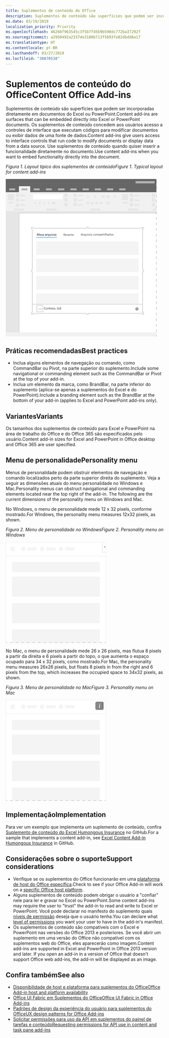 ```yaml
---
title: Suplementos de conteúdo do Office
description: Suplementos de conteúdo são superfícies que podem ser incorporadas diretamente em documentos do Excel ou do PowerPoint que concedem aos usuários acesso a controles de interface que executam códigos para modificar documentos ou exibir dados de uma fonte de dados.
ms.date: 03/19/2019
localization_priority: Priority
ms.openlocfilehash: 46268f963545c3f5b7f45b9b590dc772ba37292f
ms.sourcegitcommit: a2950492a2337de3180b713f5693fe82dbdd6a17
ms.translationtype: HT
ms.contentlocale: pt-BR
ms.lasthandoff: 03/27/2019
ms.locfileid: "30870538"
---
```

# <a name="content-office-add-ins"></a><span data-ttu-id="09931-103">Suplementos de conteúdo do Office</span><span class="sxs-lookup"><span data-stu-id="09931-103">Content Office Add-ins</span></span>

<span data-ttu-id="09931-104">Suplementos de conteúdo são superfícies que podem ser incorporadas diretamente em documentos do Excel ou PowerPoint.</span><span class="sxs-lookup"><span data-stu-id="09931-104">Content add-ins are surfaces that can be embedded directly into Excel or PowerPoint documents.</span></span> <span data-ttu-id="09931-105">Os suplementos de conteúdo concedem aos usuários acesso a controles de interface que executam códigos para modificar documentos ou exibir dados de uma fonte de dados.</span><span class="sxs-lookup"><span data-stu-id="09931-105">Content add-ins give users access to interface controls that run code to modify documents or display data from a data source.</span></span> <span data-ttu-id="09931-106">Use suplementos de conteúdo quando quiser inserir a funcionalidade diretamente no documento.</span><span class="sxs-lookup"><span data-stu-id="09931-106">Use content add-ins when you want to embed functionality directly into the document.</span></span>  

<span data-ttu-id="09931-107">*Figura 1. Layout típico dos suplementos de conteúdo*</span><span class="sxs-lookup"><span data-stu-id="09931-107">*Figure 1. Typical layout for content add-ins*</span></span>

![Imagem de exemplo exibindo um layout típico de suplementos de conteúdo.](../images/overview-with-app-content.png)

## <a name="best-practices"></a><span data-ttu-id="09931-109">Práticas recomendadas</span><span class="sxs-lookup"><span data-stu-id="09931-109">Best practices</span></span>

- <span data-ttu-id="09931-110">Inclua alguns elementos de navegação ou comando, como CommandBar ou Pivot, na parte superior do suplemento.</span><span class="sxs-lookup"><span data-stu-id="09931-110">Include some navigational or commanding element such as the CommandBar or Pivot at the top of your add-in.</span></span>
- <span data-ttu-id="09931-111">Inclua um elemento da marca, como BrandBar, na parte inferior do suplemento (aplica-se apenas a suplementos do Excel e do PowerPoint).</span><span class="sxs-lookup"><span data-stu-id="09931-111">Include a branding element such as the BrandBar at the bottom of your add-in (applies to Excel and PowerPoint add-ins only).</span></span>

## <a name="variants"></a><span data-ttu-id="09931-112">Variantes</span><span class="sxs-lookup"><span data-stu-id="09931-112">Variants</span></span>

<span data-ttu-id="09931-113">Os tamanhos dos suplementos de conteúdo para Excel e PowerPoint na área de trabalho do Office e do Office 365 são especificados pelo usuário.</span><span class="sxs-lookup"><span data-stu-id="09931-113">Content add-in sizes for Excel and PowerPoint in Office desktop and Office 365 are user specified.</span></span>

## <a name="personality-menu"></a><span data-ttu-id="09931-114">Menu de personalidade</span><span class="sxs-lookup"><span data-stu-id="09931-114">Personality menu</span></span>

<span data-ttu-id="09931-p102">Menus de personalidade podem obstruir elementos de navegação e comando localizados perto da parte superior direita do suplemento. Veja a seguir as dimensões atuais do menu personalidade no Windows e Mac.</span><span class="sxs-lookup"><span data-stu-id="09931-p102">Personality menus can obstruct navigational and commanding elements located near the top right of the add-in. The following are the current dimensions of the personality menu on Windows and Mac.</span></span>

<span data-ttu-id="09931-117">No Windows, o menu de personalidade mede 12 x 32 pixels, conforme mostrado.</span><span class="sxs-lookup"><span data-stu-id="09931-117">For Windows, the personality menu measures 12x32 pixels, as shown.</span></span>

<span data-ttu-id="09931-118">*Figura 2. Menu de personalidade no Windows*</span><span class="sxs-lookup"><span data-stu-id="09931-118">*Figure 2. Personality menu on Windows*</span></span> 

![Imagem mostrando o menu do personalidade na área de trabalho do Windows](../images/personality-menu-win.png)


<span data-ttu-id="09931-120">No Mac, o menu de personalidade mede 26 x 26 pixels, mas flutua 8 pixels a partir da direita e 6 pixels a partir do topo, o que aumenta o espaço ocupado para 34 x 32 pixels, como mostrado.</span><span class="sxs-lookup"><span data-stu-id="09931-120">For Mac, the personality menu measures 26x26 pixels, but floats 8 pixels in from the right and 6 pixels from the top, which increases the occupied space to 34x32 pixels, as shown.</span></span>

<span data-ttu-id="09931-121">*Figura 3. Menu de personalidade no Mac*</span><span class="sxs-lookup"><span data-stu-id="09931-121">*Figure 3. Personality menu on Mac*</span></span>

![Imagem mostrando o menu de personalidade na área de trabalho do Mac](../images/personality-menu-mac.png)

## <a name="implementation"></a><span data-ttu-id="09931-123">Implementação</span><span class="sxs-lookup"><span data-stu-id="09931-123">Implementation</span></span>

<span data-ttu-id="09931-124">Para ver um exemplo que implementa um suplemento de conteúdo, confira [Suplemento de conteúdo do Excel Humongous Insurance](https://github.com/OfficeDev/Excel-Content-Add-in-Humongous-Insurance) no GitHub.</span><span class="sxs-lookup"><span data-stu-id="09931-124">For a sample that implements a content add-in, see [Excel Content Add-in Humongous Insurance](https://github.com/OfficeDev/Excel-Content-Add-in-Humongous-Insurance) in GitHub.</span></span>

## <a name="support-considerations"></a><span data-ttu-id="09931-125">Considerações sobre o suporte</span><span class="sxs-lookup"><span data-stu-id="09931-125">Support considerations</span></span>

- <span data-ttu-id="09931-126">Verifique se os suplementos do Office funcionarão em uma [plataforma de host do Office específica](/office/dev/add-ins/overview/office-add-in-availability).</span><span class="sxs-lookup"><span data-stu-id="09931-126">Check to see if your Office Add-in will work on a [specific Office host platform](/office/dev/add-ins/overview/office-add-in-availability).</span></span> 
- <span data-ttu-id="09931-127">Alguns suplementos de conteúdo podem obrigar o usuário a "confiar" nele para ler e gravar no Excel ou PowerPoint.</span><span class="sxs-lookup"><span data-stu-id="09931-127">Some content add-ins may require the user to "trust" the add-in to read and write to Excel or PowerPoint.</span></span> <span data-ttu-id="09931-128">Você pode declarar no manifesto do suplemento quais [níveis de permissão](/office/dev/add-ins/develop/requesting-permissions-for-api-use-in-content-and-task-pane-add-ins) deseja que o usuário tenha.</span><span class="sxs-lookup"><span data-stu-id="09931-128">You can declare what [level of permissions](/office/dev/add-ins/develop/requesting-permissions-for-api-use-in-content-and-task-pane-add-ins) you want your user to have in the add-in's manifest.</span></span>  
- <span data-ttu-id="09931-p104">Os suplementos de conteúdo são compatíveis com o Excel e PowerPoint nas versões do Office 2013 e posteriores. Se você abrir um suplemento em uma versão do Office não compatível com os suplementos web do Office, eles aparecerão como imagem.</span><span class="sxs-lookup"><span data-stu-id="09931-p104">Content add-ins are supported in Excel and PowerPoint in Office 2013 version and later. If you open an add-in in a version of Office that doesn't support Office web add-ins, the add-in will be displayed as an image.</span></span>

## <a name="see-also"></a><span data-ttu-id="09931-131">Confira também</span><span class="sxs-lookup"><span data-stu-id="09931-131">See also</span></span>

- [<span data-ttu-id="09931-132">Disponibilidade de host e plataforma para suplementos do Office</span><span class="sxs-lookup"><span data-stu-id="09931-132">Office Add-in host and platform availability</span></span>](/office/dev/add-ins/overview/office-add-in-availability)
- [<span data-ttu-id="09931-133">Office UI Fabric em Suplementos do Office</span><span class="sxs-lookup"><span data-stu-id="09931-133">Office UI Fabric in Office Add-ins</span></span>](/office/dev/add-ins/design/office-ui-fabric)
- [<span data-ttu-id="09931-134">Padrões de design da experiência do usuário para suplementos do Office</span><span class="sxs-lookup"><span data-stu-id="09931-134">UX design patterns for Office Add-ins</span></span>](/office/dev/add-ins/design/ux-design-pattern-templates)
- [<span data-ttu-id="09931-135">Solicitar permissões para uso da API em suplementos do painel de tarefas e conteúdo</span><span class="sxs-lookup"><span data-stu-id="09931-135">Requesting permissions for API use in content and task pane add-ins</span></span>](/office/dev/add-ins/develop/requesting-permissions-for-api-use-in-content-and-task-pane-add-ins)
